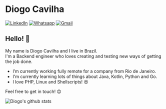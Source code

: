 # Diogo Cavilha
[![LinkedIn](https://img.shields.io/badge/-diogocavilha-blue?logo=linkedin&style=flat-square)](https://www.linkedin.com/in/diogocavilha/) [![Whatsapp](https://img.shields.io/badge/-Whatsapp-4CA143?style=flat-square&labelColor=4CA143&logo=whatsapp&logoColor=white&link=https://api.whatsapp.com/send?phone=+5547996676662)](https://api.whatsapp.com/send?phone=+5547996676662) [![Gmail](https://img.shields.io/badge/-diogocavilha%40gmail.com-red?logo=gmail&logoColor=white&style=flat-square)](mailto:diogocavilha@gmail.com)

## Hello! 👋
My name is Diogo Cavilha and I live in Brazil.  
I'm a Backend engineer who loves creating and testing new ways of getting the job done.

- I’m currently working fully remote for a company from Rio de Janeiro.
- I'm currently learning lots of things about Java, Kotlin, Python and Go.
- I love PHP, Linux and Shellscripts! :heart_eyes:

Feel free to get in touch! :blush:

![Diogo's github stats](https://github-readme-stats.vercel.app/api?username=diogocavilha&show_icons=true&theme=merko)
